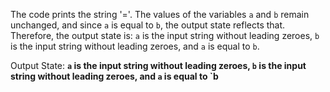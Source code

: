 The code prints the string '='. The values of the variables `a` and `b` remain unchanged, and since `a` is equal to `b`, the output state reflects that. Therefore, the output state is: `a` is the input string without leading zeroes, `b` is the input string without leading zeroes, and `a` is equal to `b`.

Output State: **`a` is the input string without leading zeroes, `b` is the input string without leading zeroes, and `a` is equal to `b**